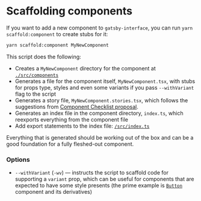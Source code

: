 # Scaffolding components

If you want to add a new component to `gatsby-interface`, you can run `yarn scaffold:component` to create stubs for it:

```bash
yarn scaffold:component MyNewComponent
```

This script does the following:

- Creates a `MyNewComponent` directory for the component at [`./src/components`](/src/components)
- Generates a file for the component itself, `MyNewComponent.tsx`, with stubs for props type, styles and even some variants if you pass `--withVariant` flag to the script
- Generates a story file, `MyNewComponent.stories.tsx`, which follows the suggestions from [Component Checklist proposal](https://github.com/gatsby-inc/gatsby-interface/issues/205).
- Generates an index file in the component directory, `index.ts`, which reexports everything from the component file
- Add export statements to the index file: [`/src/index.ts`](/src/index.ts)

Everything that is generated should be working out of the box and can be a good foundation for a fully fleshed-out component.

### Options

- `--withVariant` (`-wv`) — instructs the script to scaffold code for supporting a `variant` prop, which can be useful for components that are expected to have some style presents (the prime example is [`Button`](https://gatsby-interface.netlify.app/?path=/story/button-anchorbutton-linkbutton--variants) component and its derivatives)
